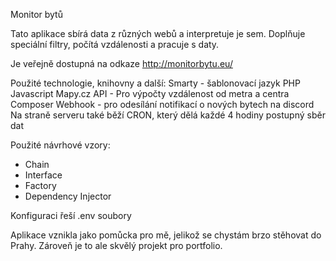 Monitor bytů

Tato aplikace sbírá data z různých webů a interpretuje je sem.
Doplňuje speciální filtry, počítá vzdálenosti a pracuje s daty.

Je veřejně dostupná na odkaze http://monitorbytu.eu/

Použité technologie, knihovny a další:
Smarty - šablonovací jazyk
PHP
Javascript 
Mapy.cz API - Pro výpočty vzdálenost od metra a centra
Composer
Webhook  - pro odesílání notifikací o nových bytech na discord 
Na straně serveru také běží CRON, který dělá každé 4 hodiny postupný sběr dat


Použité návrhové vzory:
- Chain
- Interface 
- Factory
- Dependency Injector 

Konfiguraci řeší .env soubory

Aplikace vznikla jako pomůcka pro mě, jelikož se chystám brzo stěhovat do Prahy. Zároveň je to ale skvělý projekt pro portfolio.

